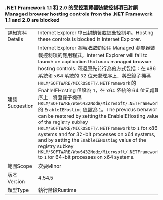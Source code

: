### <a name="managed-browser-hosting-controls-from-the-net-framework-11-and-20-are-blocked"></a><span data-ttu-id="e3330-101">.NET Framework 1.1 和 2.0 的受控瀏覽器裝載控制項已封鎖</span><span class="sxs-lookup"><span data-stu-id="e3330-101">Managed browser hosting controls from the .NET Framework 1.1 and 2.0 are blocked</span></span>

|   |   |
|---|---|
|<span data-ttu-id="e3330-102">詳細資料</span><span class="sxs-lookup"><span data-stu-id="e3330-102">Details</span></span>|<span data-ttu-id="e3330-103">Internet Explorer 中已封鎖裝載這些控制項。</span><span class="sxs-lookup"><span data-stu-id="e3330-103">Hosting these controls is blocked in Internet Explorer.</span></span>|
|<span data-ttu-id="e3330-104">建議</span><span class="sxs-lookup"><span data-stu-id="e3330-104">Suggestion</span></span>|<span data-ttu-id="e3330-105">Internet Explorer 將無法啟動使用 Managed 瀏覽器裝載控制項的應用程式。</span><span class="sxs-lookup"><span data-stu-id="e3330-105">Internet Explorer will fail to launch an application that uses managed browser hosting controls.</span></span> <span data-ttu-id="e3330-106">可還原先前行為的方式包括：在 x86 系統和 x64 系統的 32 位元處理序上，將登錄子機碼 <code>HKLM/SOFTWARE/MICROSOFT/.NETFramework</code> 的 EnableIEHosting 值設為 <code>1</code>，在 x64 系統的 64 位元處理序上，將登錄子機碼 <code>HKLM/SOFTWARE/Wow6432Node/Microsoft/.NETFramework</code> 的 <code>EnableIEHosting</code> 值設為 <code>1</code>。</span><span class="sxs-lookup"><span data-stu-id="e3330-106">The previous behavior can be restored by setting the EnableIEHosting value of the registry subkey <code>HKLM/SOFTWARE/MICROSOFT/.NETFramework</code> to <code>1</code> for x86 systems and for 32-bit processes on x64 systems, and by setting the <code>EnableIEHosting</code> value of the registry subkey <code>HKLM/SOFTWARE/Wow6432Node/Microsoft/.NETFramework</code> to <code>1</code> for 64-bit processes on x64 systems.</span></span>|
|<span data-ttu-id="e3330-107">範圍</span><span class="sxs-lookup"><span data-stu-id="e3330-107">Scope</span></span>|<span data-ttu-id="e3330-108">次要</span><span class="sxs-lookup"><span data-stu-id="e3330-108">Minor</span></span>|
|<span data-ttu-id="e3330-109">版本</span><span class="sxs-lookup"><span data-stu-id="e3330-109">Version</span></span>|<span data-ttu-id="e3330-110">4.5</span><span class="sxs-lookup"><span data-stu-id="e3330-110">4.5</span></span>|
|<span data-ttu-id="e3330-111">類型</span><span class="sxs-lookup"><span data-stu-id="e3330-111">Type</span></span>|<span data-ttu-id="e3330-112">執行階段</span><span class="sxs-lookup"><span data-stu-id="e3330-112">Runtime</span></span>|


